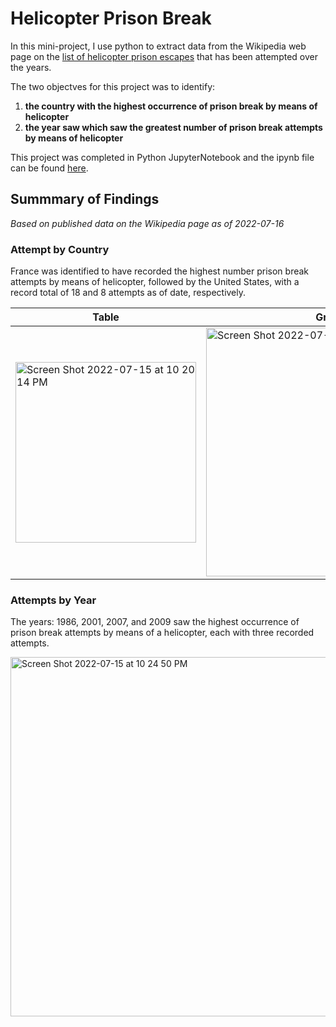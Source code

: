 # Helicopter Prison Break

In this mini-project, I use python to extract data from the Wikipedia web page on the [list of helicopter prison escapes](https://en.wikipedia.org/wiki/List_of_helicopter_prison_escapes#Actual_attempts) that has been attempted over the years. 

The two objectves for this project was to identify:

1. **the country with the highest occurrence of prison break by means of helicopter**
2. **the year saw which saw the greatest number of prison break attempts by means of helicopter**

This project was completed in Python JupyterNotebook and the ipynb file can be found [here](https://github.com/tlieva/prison-break-mini-project/blob/f09fa18dd2ba5f035895a124dc18ded2927edc97/prison-breaks.ipynb).


## Summmary of Findings
_Based on published data on the Wikipedia page as of 2022-07-16_

### Attempt by Country

France was identified to have recorded the highest number prison break attempts by means of helicopter, followed by the United States, with a record total of 18 and 8 attempts as of date, respectively.

Table | Graph
----|----
<img width="289" alt="Screen Shot 2022-07-15 at 10 20 14 PM" src="https://user-images.githubusercontent.com/106416383/179335399-ff091a8d-9a98-4a08-8e16-2c4e96325013.png"> | <img width="398" alt="Screen Shot 2022-07-15 at 10 20 03 PM" src="https://user-images.githubusercontent.com/106416383/179335393-bc1daff6-db4b-4ecd-b13b-05ff8b241696.png">

### Attempts by Year
The years: 1986, 2001, 2007, and 2009 saw the highest occurrence of prison break attempts by means of a helicopter, each with three recorded attempts.

<img width="575" alt="Screen Shot 2022-07-15 at 10 24 50 PM" src="https://user-images.githubusercontent.com/106416383/179335532-7da1c842-becf-43c3-86e5-3b5f3ad33629.png">
